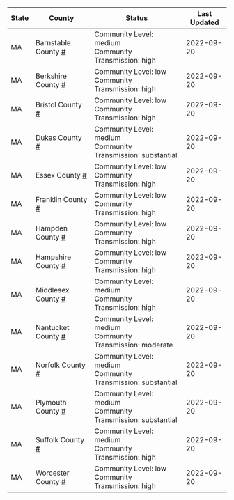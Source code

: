State | County | Status | Last Updated
--- | --- | --- | --- 
MA | Barnstable County <a href="#barnstable_county">#</a> | <a name="barnstable_county"></a>Community Level: medium<br/>Community Transmission: high | 2022-09-20
MA | Berkshire County <a href="#berkshire_county">#</a> | <a name="berkshire_county"></a>Community Level: low<br/>Community Transmission: high | 2022-09-20
MA | Bristol County <a href="#bristol_county">#</a> | <a name="bristol_county"></a>Community Level: low<br/>Community Transmission: high | 2022-09-20
MA | Dukes County <a href="#dukes_county">#</a> | <a name="dukes_county"></a>Community Level: medium<br/>Community Transmission: substantial | 2022-09-20
MA | Essex County <a href="#essex_county">#</a> | <a name="essex_county"></a>Community Level: low<br/>Community Transmission: high | 2022-09-20
MA | Franklin County <a href="#franklin_county">#</a> | <a name="franklin_county"></a>Community Level: low<br/>Community Transmission: high | 2022-09-20
MA | Hampden County <a href="#hampden_county">#</a> | <a name="hampden_county"></a>Community Level: low<br/>Community Transmission: high | 2022-09-20
MA | Hampshire County <a href="#hampshire_county">#</a> | <a name="hampshire_county"></a>Community Level: low<br/>Community Transmission: high | 2022-09-20
MA | Middlesex County <a href="#middlesex_county">#</a> | <a name="middlesex_county"></a>Community Level: medium<br/>Community Transmission: high | 2022-09-20
MA | Nantucket County <a href="#nantucket_county">#</a> | <a name="nantucket_county"></a>Community Level: medium<br/>Community Transmission: moderate | 2022-09-20
MA | Norfolk County <a href="#norfolk_county">#</a> | <a name="norfolk_county"></a>Community Level: medium<br/>Community Transmission: substantial | 2022-09-20
MA | Plymouth County <a href="#plymouth_county">#</a> | <a name="plymouth_county"></a>Community Level: medium<br/>Community Transmission: substantial | 2022-09-20
MA | Suffolk County <a href="#suffolk_county">#</a> | <a name="suffolk_county"></a>Community Level: medium<br/>Community Transmission: high | 2022-09-20
MA | Worcester County <a href="#worcester_county">#</a> | <a name="worcester_county"></a>Community Level: low<br/>Community Transmission: high | 2022-09-20
